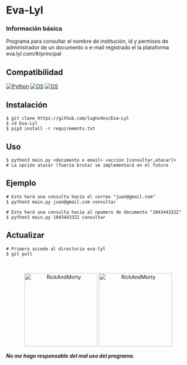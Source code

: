 # Eva-Lyl
### Información básica
Programa para consultar el nombre de institución, id y permisos de administrador de un documento o e-mail registrado el la plataforma eva.lyl.com/#/principal

## Compatibilidad
[![Python](https://img.shields.io/badge/Python-3.x-blue.svg)](https://www.python.org/downloads/release/python-360/)
[![OS](https://img.shields.io/badge/OS-Windows-0078d7.svg)](https://www.microsoft.com/en-us/windows)
[![OS](https://img.shields.io/badge/OS-Linux-0078d7.svg)](https://www.linux.org/)

## Instalación
```console
$ git clone https://github.com/lughz4nn/Eva-Lyl
$ cd Eva-Lyl
$ pip3 install -r requirements.txt
```

## Uso
```console
$ python3 main.py <documento o email> <accion [consultar,atacar]>
# La opción atacar (fuerza bruta) se implementará en el futuro
```

## Ejemplo
```console
# Esto hará una consulta hacía el correo "juan@gmail.com"
$ python3 main.py juan@gmail.com consultar

# Esto hará una consulta hacía al npumero de documento "1043443322"
$ python3 main.py 1043443322 consultar
```

## Actualizar
```console
# Primero accede al directorio eva-lyl
$ git pull
```

<br/>

<!-- Imagenes de lujo -->
<p align="center">
    <img src="https://i.gifer.com/origin/1b/1beb908cab6520ce70dcc2aba8e28317.gif" height=200px alt="RickAndMorty" title="Hello Friend"/>
    <img src="https://media.tenor.com/6Tc-POkXDgYAAAAC/epic-rick-and-morty.gif" height=200px alt="RickAndMorty" title="Are u 0 or 1?"/>
</p>

<!-- Aviso de responsabilidad -->
<footer>
    <strong><i>No me hago responsable del mal uso del programa.</i></strong>
</footer>
